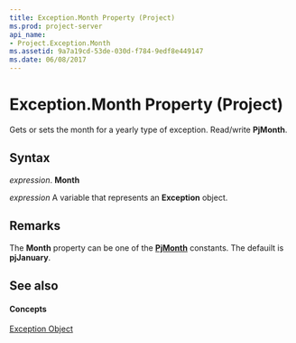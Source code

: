 ```yaml
---
title: Exception.Month Property (Project)
ms.prod: project-server
api_name:
- Project.Exception.Month
ms.assetid: 9a7a19cd-53de-030d-f784-9edf8e449147
ms.date: 06/08/2017
---
```



# Exception.Month Property (Project)

Gets or sets the month for a yearly type of exception. Read/write **PjMonth**.


## Syntax

 _expression_. **Month**

 _expression_ A variable that represents an **Exception** object.


## Remarks

The **Month** property can be one of the **[PjMonth](pjmonth-enumeration-project.md)** constants. The defauilt is **pjJanuary**.


## See also


#### Concepts


[Exception Object](exception-object-project.md)
